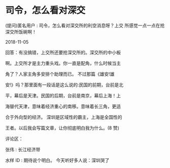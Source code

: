 # 司令，怎么看对深交

(提问)匿名用户 : 司令，怎么看对深交所的利空消息呀？上交 所感觉一点一点在抢深交所饭碗啊！

2018-11-05

回答：有没搞错，上交所还要抢深交所的。深交所的中小板

啊。上交所才是主力重头戏。你一直是配角，什么时候当主

角了？人家主角多安排个助理而已。 不过那篇《雄安!雄

安!》吗？那里面有一段话是这么说的:民国的前期，台前是北

平，幕后是天津。民国的后期，台前是南京，幕后上海！上

海替代天津，意味着经济重心的南移。意味着长三角，更适

合于外向型的经济。 深圳是区域性的霸主，上海是全国性的

王者。以后我会写篇文章，让你彻底明白我为什么。(8 赞)

评论区：

张伟 : 长江经济带

水样 ID : 期待说个明白。 今天听好多人说：深圳哭了